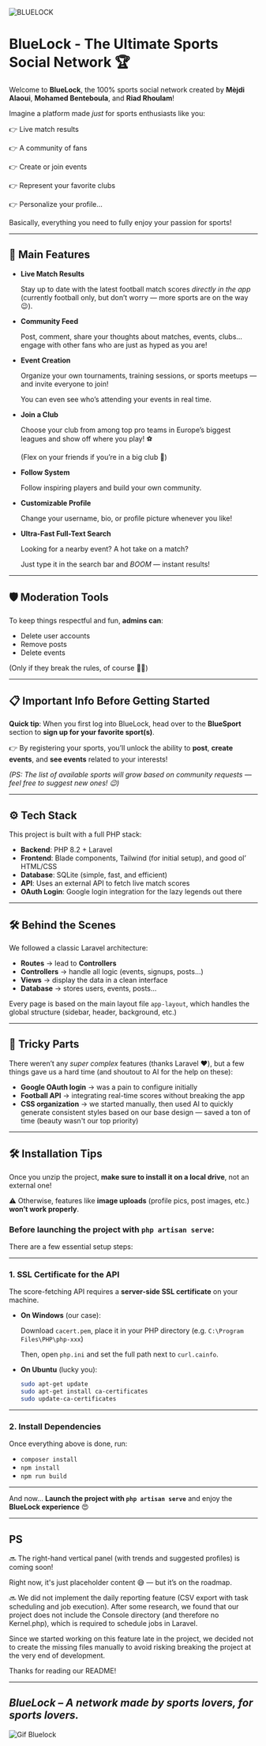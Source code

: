 ![BLUELOCK](https://www.dafont.com/forum/attach/orig/1/1/1113252.png?1 "BLUELOCK LOGO")

# BlueLock - The Ultimate Sports Social Network 🏆

Welcome to **BlueLock**, the 100% sports social network created by **Mèjdi Alaoui**, **Mohamed Benteboula**, and **Riad Rhoulam**!

Imagine a platform made *just* for sports enthusiasts like you:

👉 Live match results

👉 A community of fans

👉 Create or join events

👉 Represent your favorite clubs

👉 Personalize your profile...

Basically, everything you need to fully enjoy your passion for sports!

---

## 🚀 Main Features

- **Live Match Results**
    
    Stay up to date with the latest football match scores *directly in the app* (currently football only, but don’t worry — more sports are on the way 😉).
    
- **Community Feed**
    
    Post, comment, share your thoughts about matches, events, clubs... engage with other fans who are just as hyped as you are!
    
- **Event Creation**
    
    Organize your own tournaments, training sessions, or sports meetups — and invite everyone to join!
    
    You can even see who’s attending your events in real time.
    
- **Join a Club**
    
    Choose your club from among top pro teams in Europe’s biggest leagues and show off where you play! ⚽
    
    (Flex on your friends if you’re in a big club 👀)
    
- **Follow System**
    
    Follow inspiring players and build your own community.
    
- **Customizable Profile**
    
    Change your username, bio, or profile picture whenever you like!
    
- **Ultra-Fast Full-Text Search**
    
    Looking for a nearby event? A hot take on a match?
    
    Just type it in the search bar and *BOOM* — instant results!
    

---

## 🛡️ Moderation Tools

To keep things respectful and fun, **admins can**:

- Delete user accounts
- Remove posts
- Delete events

(Only if they break the rules, of course 👮‍♂️)

---

## 📋 Important Info Before Getting Started

**Quick tip**: When you first log into BlueLock, head over to the **BlueSport** section to **sign up for your favorite sport(s)**.

👉 By registering your sports, you’ll unlock the ability to **post**, **create events**, and **see events** related to your interests!

*(PS: The list of available sports will grow based on community requests — feel free to suggest new ones! 😉)*

---

## ⚙️ Tech Stack

This project is built with a full PHP stack:

- **Backend**: PHP 8.2 + Laravel
- **Frontend**: Blade components, Tailwind (for initial setup), and good ol’ HTML/CSS
- **Database**: SQLite (simple, fast, and efficient)
- **API**: Uses an external API to fetch live match scores
- **OAuth Login**: Google login integration for the lazy legends out there

---

## 🛠️ Behind the Scenes

We followed a classic Laravel architecture:

- **Routes** → lead to **Controllers**
- **Controllers** → handle all logic (events, signups, posts...)
- **Views** → display the data in a clean interface
- **Database** → stores users, events, posts...

Every page is based on the main layout file `app-layout`, which handles the global structure (sidebar, header, background, etc.)

---

## 🧠 Tricky Parts

There weren’t any *super complex* features (thanks Laravel ❤️), but a few things gave us a hard time (and shoutout to AI for the help on these):

- **Google OAuth login** → was a pain to configure initially
- **Football API** → integrating real-time scores without breaking the app
- **CSS organization** → we started manually, then used AI to quickly generate consistent styles based on our base design — saved a ton of time (beauty wasn't our top priority)

---


## 🛠️ Installation Tips

Once you unzip the project, **make sure to install it on a local drive**, not an external one!

⚠️ Otherwise, features like **image uploads** (profile pics, post images, etc.) **won’t work properly**.

### Before launching the project with `php artisan serve`:

There are a few essential setup steps:

---

### 1. SSL Certificate for the API

The score-fetching API requires a **server-side SSL certificate** on your machine.

- **On Windows** (our case):
    
    Download `cacert.pem`, place it in your PHP directory (e.g. `C:\Program Files\PHP\php-xxx`)
    
    Then, open `php.ini` and set the full path next to `curl.cainfo`.
    
- **On Ubuntu** (lucky you):
    
    ```bash
    sudo apt-get update
    sudo apt-get install ca-certificates
    sudo update-ca-certificates
    
    ```
    

---

### 2. Install Dependencies

Once everything above is done, run:

- `composer install`
- `npm install`
- `npm run build`

---

And now... **Launch the project with `php artisan serve`** and enjoy the **BlueLock experience** 😍

---

## PS

🔜 The right-hand vertical panel (with trends and suggested profiles) is coming soon!

Right now, it's just placeholder content 😅 — but it’s on the roadmap.

🔜 We did not implement the daily reporting feature (CSV export with task scheduling and job execution). After some research, we found that our project does not include the Console directory (and therefore no Kernel.php), which is required to schedule jobs in Laravel.

Since we started working on this feature late in the project, we decided not to create the missing files manually to avoid risking breaking the project at the very end of development.

Thanks for reading our README!

---

## *BlueLock – A network made by sports lovers, for sports lovers.*

![Gif Bluelock](https://www.icegif.com/wp-content/uploads/2023/04/icegif-1263.gif "gif bluelock")
